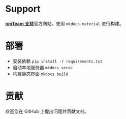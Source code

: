# Support
[**nmTeam 支持**](https://support.nmteam.xyz)官方网站。使用 `mkdocs-material` 进行构建。

# 部署

- 安装依赖 `pip install -r requirements.txt`
- 启动本地服务器 `mkdocs serve`
- 构建静态界面 `mkdocs build`

# 贡献

欢迎您在 GitHub 上提出问题并贡献文档。
